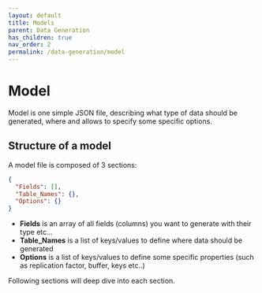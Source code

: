 ```yaml
---
layout: default
title: Models
parent: Data Generation
has_children: true
nav_order: 2
permalink: /data-generation/model
---
```


# Model

Model is one simple JSON file, describing what type of data should be generated, where and allows to specify some specific options.


## Structure of a model

A model file is composed of 3 sections:

```json
{
  "Fields": [],
  "Table_Names": {},
  "Options": {}
}
```

* **Fields** is an array of all fields (columns) you want to generate with their type etc...
* **Table_Names** is a list of keys/values to define where data should be generated
* **Options** is a list of keys/values to define some specific properties (such as replication factor, buffer, keys etc..) 


Following sections will deep dive into each section.
